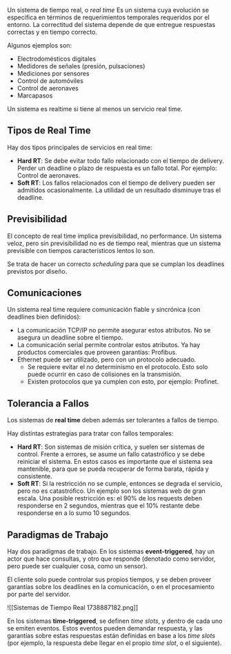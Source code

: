 Un sistema de tiempo real, o *real time* Es un sistema cuya evolución se especifica en términos de requerimientos temporales requeridos por el entorno. La correctitud del sistema depende de que entregue respuestas correctas y en tiempo correcto.

Algunos ejemplos son:

- Electrodomésticos digitales
- Medidores de señales (presión, pulsaciones)
- Mediciones por sensores
- Control de automóviles
- Control de aeronaves
- Marcapasos

Un sistema es realtime si tiene al menos un servicio real time.

## Tipos de Real Time

Hay dos tipos principales de servicios en real time:

- **Hard RT**: Se debe evitar todo fallo relacionado con el tiempo de delivery. Perder un deadline o plazo de respuesta es un fallo total. Por ejemplo: Control de aeronaves.
- **Soft RT**: Los fallos relacionados con el tiempo de delivery pueden ser admitidos ocasionalmente. La utilidad de un resultado disminuye tras el deadline.

## Previsibilidad

El concepto de real time implica previsibilidad, no performance. Un sistema veloz, pero sin previsibilidad no es de tiempo real, mientras que un sistema previsible con tiempos característicos lentos lo son.

Se trata de hacer un correcto *scheduling* para que se cumplan los deadlines previstos por diseño.

## Comunicaciones

Un sistema real time requiere comunicación fiable y sincrónica (con deadlines bien definidos):

- La comunicación TCP/IP no permite asegurar estos atributos. No se asegura un deadline sobre el tiempo.
- La comunicación serial permite controlar estos atributos. Ya hay productos comerciales que proveen garantías: Profibus.
- Ethernet puede ser utilizado, pero con un protocolo adecuado.
	- Se requiere evitar el no determinismo en el protocolo. Esto solo puede ocurrir en caso de colisiones en la transmisión.
	- Existen protocolos que ya cumplen con esto, por ejemplo: Profinet.

## Tolerancia a Fallos

Los sistemas de **real time** deben además ser tolerantes a fallos de tiempo.

Hay distintas estrategias para tratar con fallos temporales:

- **Hard RT**: Son sistemas de misión crítica, y suelen ser sistemas de control. Frente a errores, se asume un fallo catastrófico y se debe reiniciar el sistema. En estos casos es importante que el sistema sea mantenible, para que se pueda recuperar de forma barata, rápida y consistente.
- **Soft RT**: Si la restricción no se cumple, entonces se degrada el servicio, pero no es catastrófico. Un ejemplo son los sistemas web de gran escala. Una posible restricción es: el 90% de los requests deben responderse en 2 segundos, mientras que el 10% restante debe responderse en a lo sumo 10 segundos.

## Paradigmas de Trabajo

Hay dos paradigmas de trabajo. En los sistemas **event-triggered**, hay un actor que hace consultas, y otro que responde (denotado como servidor, pero puede ser cualquier cosa, como un sensor).

El cliente solo puede controlar sus propios tiempos, y se deben proveer garantías sobre los deadlines en la comunicación, o en el procesamiento por parte del servidor.

![[Sistemas de Tiempo Real 1738887182.png]]

En los sistemas **time-triggered**, se definen *time slots*, y dentro de cada uno se emiten eventos. Estos eventos pueden demandar respuesta, y las garantías sobre estas respuestas están definidas en base a los *time slots* (por ejemplo, la respuesta debe llegar en el propio *time slot*, o el siguiente).

